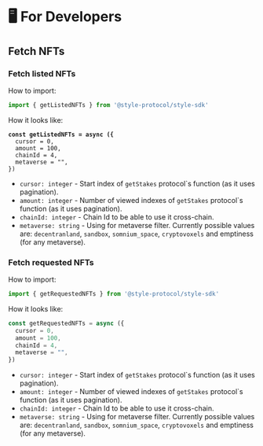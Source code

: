 # 🖥 For Developers

## Fetch NFTs

### Fetch listed NFTs

How to import:

```javascript
import { getListedNFTs } from '@style-protocol/style-sdk'
```

How it looks like:

<pre class="language-javascript"><code class="lang-javascript"><strong>const getListedNFTs = async ({
</strong>  cursor = 0,
  amount = 100,
  chainId = 4,
  metaverse = "",
})</code></pre>



* `cursor: integer` - Start index of `getStakes` protocol\`s function (as it uses pagination).
* `amount: integer` - Number of viewed indexes of `getStakes` protocol\`s function (as it uses pagination).
* `chainId: integer` - Chain Id to be able to use it cross-chain.
* `metaverse: string` - Using for metaverse filter. Currently possible values are: `decentranland`, `sandbox`, `somnium_space`, `cryptovoxels` and emptiness (for any metaverse).

### Fetch requested NFTs

How to import:

```javascript
import { getRequestedNFTs } from '@style-protocol/style-sdk'
```

How it looks like:

```javascript
const getRequestedNFTs = async ({
  cursor = 0,
  amount = 100,
  chainId = 4,
  metaverse = "",
})
```

* `cursor: integer` - Start index of `getStakes` protocol\`s function (as it uses pagination).
* `amount: integer` - Number of viewed indexes of `getStakes` protocol\`s function (as it uses pagination).
* `chainId: integer` - Chain Id to be able to use it cross-chain.
* `metaverse: string` - Using for metaverse filter. Currently possible values are: `decentranland`, `sandbox`, `somnium_space`, `cryptovoxels` and emptiness (for any metaverse).
